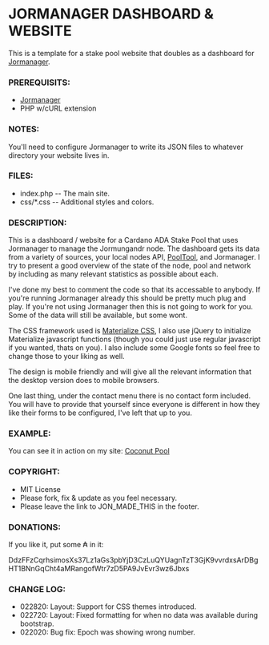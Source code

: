 JORMANAGER DASHBOARD & WEBSITE
======

This is a template for a stake pool website that doubles as a dashboard for [Jormanager](https://bitbucket.org/muamw10/jormanager/src/develop/).

### PREREQUISITS:

* [Jormanager](https://bitbucket.org/muamw10/jormanager/src/develop/)
* PHP w/cURL extension

### NOTES:

You'll need to configure Jormanager to write its JSON files to whatever directory your website lives in. 

### FILES:

* index.php -- The main site.
* css/*.css -- Additional styles and colors. 

### DESCRIPTION:

This is a dashboard / website for a Cardano ADA Stake Pool that uses Jormanager to manage the Jormungandr node. The dashboard gets its data from a variety of sources, your local nodes API, [PoolTool](http://pooltool.io), and Jormanager. I try to present a good overview of the state of the node, pool and network by including as many relevant statistics as possible about each.

I've done my best to comment the code so that its accessable to anybody. If you're running Jormanager already this should be pretty much plug and play. If you're not using Jormanager then this is not going to work for you. Some of the data will still be available, but some wont. 

The CSS framework used is [Materialize CSS](https://materializecss.com/), I also use jQuery to initialize Materialize javascript functions (though you could just use regular javascript if you wanted, thats on you). I also include some Google fonts so feel free to change those to your liking as well. 

The design is mobile friendly and will give all the relevant information that the desktop version does to mobile browsers. 

One last thing, under the contact menu there is no contact form included. You will have to provide that yourself since everyone is different in how they like their forms to be configured, I've left that up to you.  

### EXAMPLE: 

You can see it in action on my site: [Coconut Pool](https://coconutpool.com)

### COPYRIGHT:

* MIT License
* Please fork, fix & update as you feel necessary. 
* Please leave the link to JON_MADE_THIS in the footer.

### DONATIONS:

If you like it, put some ₳ in it: 

DdzFFzCqrhsimosXs37Lz1aGs3pbYjD3CzLuQYUagnTzT3GjK9vvrdxsArDBgHT1BNnGqCht4aMRangofWtr7zD5PA9JvEvr3wz6Jbxs

### CHANGE LOG:

* 022820: Layout: Support for CSS themes introduced. 
* 022720: Layout: Fixed formatting for when no data was available during bootstrap.
* 022020: Bug fix: Epoch was showing wrong number.
